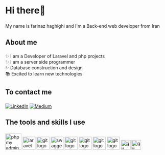 <h1 align="left">Hi there👋</h1>

###

<p align="left">My name is farinaz haghighi and I'm a Back-end web developer from Iran</p>

###

<h2 align="left">About me</h2>

###

<p align="left">✨ I am a Developer of Laravel and php projects <br>✨ I am a server side programmer<br>✨ Database construction and design<br>📚 Excited to learn new technologies</p>

<h2>To contact me</h2>

###

<div align="left">

[![LinkedIn](https://img.shields.io/badge/Gmail-EA4335?logo=gmail&logoColor=white)](mailto:farinaz.haghighi314@gmail.com)
[![Medium](https://img.shields.io/badge/Telegram-229ED9?logo=telegram&logoColor=white)](https://t.me/back_end_developer_php)

</div>

<h2 align="left">The tools and skills I use</h2>

###

<div align="left">
<img src="https://www.cdnlogo.com/logos/p/44/php.svg" height="50" alt="php my admin logo"/>
  <img src="https://www.cdnlogo.com/logos/l/47/laravel.svg" height="40" alt="laravel" />
 <img src="https://www.cdnlogo.com/logos/d/41/docker.svg" height="40" alt="git logo"  />
  <img src="https://cdn.jsdelivr.net/gh/devicons/devicon@latest/icons/swagger/swagger-original.svg" height="40" alt="swagger" />
  <img src="https://cdn.jsdelivr.net/gh/devicons/devicon/icons/git/git-original.svg" height="40" alt="git logo"  />
  <img src="https://www.cdnlogo.com/logos/p/61/phpstorm.svg" height="40" alt="git logo"  />
  <img src="https://www.cdnlogo.com/logos/m/10/mysql.svg" height="40" alt="git logo"  />
  <img src="https://www.cdnlogo.com/logos/p/20/postman.svg" height="40" alt="git logo"  />
  <img src="https://www.cdnlogo.com/logos/v/69/vue.svg" height="30" alt="git logo"  />
  <img src="https://www.cdnlogo.com/logos/p/36/phpmyadmin.svg" height="30" alt="git logo"  />
</div>

###
